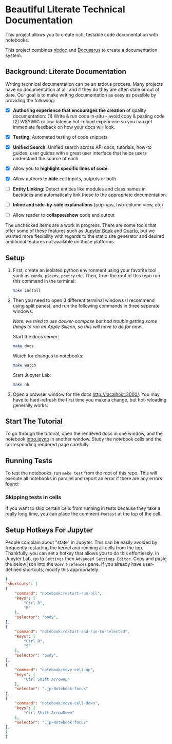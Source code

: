 # Beautiful Literate Technical Documentation

This project allows you to create rich, testable code documentation with notebooks.  

This project combines [nbdoc](https://github.com/outerbounds/nbdoc) and [Docusarus](https://docusaurus.io/) to create a documentation system.

## Background: Literate Documentation

Writing technical documentation can be an ardous process.  Many projects have no documentation at all, and if they do they are often stale or out of date.  Our goal is to make writing documentation as easy as possible by providing the following:


- [x] **Authoring experience that encourages the creation** of quality documentation: (1) Write & run code in-situ - avoid copy & pasting code (2) WSYIWG or low-latency hot-reload experience so you can get immediate feedback on how your docs will look.
- [x] **Testing**: Automated testing of code snippets
- [x] **Unified Search**: Unified search across API docs, tutorials, how-to guides, user guides with a great user interface that helps users understand the source of each
- [x] Allow you to **highlight specific lines of code.**
- [x] Allow authors to **hide** cell inputs, outputs or both
- [ ] **Entity Linking**: Detect entities like modules and class names in backticks and automatically link those to the appropriate documentation.
- [ ] **Inline and side-by-side explanations** (pop-ups, two-column view, etc)
- [ ] Allow reader to **collapse/show** code and output

    
The unchecked items are a work in progress.  There are some tools that offer some of these features such as [Jupyter Book](https://jupyterbook.org/intro.html) and [Quarto](https://quarto.org/), but we wanted more flexibility with regards to the static site generator and desired additional features not available on those platforms.

## Setup


1. First, create an isolated python environment using your favorite tool such as `conda`, `pipenv`, `poetry` etc.  Then, from the root of this repo run this command in the terminal:

    ```sh
    make install
    ```

2. Then you need to open 3 different terminal windows (I recommend using split panes), and run the following commands in three seperate windows:

    _Note: we tried to use docker-compose but had trouble getting some things to run on Apple Silicon, so this will have to do for now._

    Start the docs server:
    
    ```sh
    make docs
    ```

    Watch for changes to notebooks:
    
    ```sh
    make watch
    ```

    Start Jupyter Lab:
    
    ```sh
    make nb
    ```

3. Open a browser window for the docs [http://localhost:3000/](http://localhost:3000/).  You may have to hard-refresh the first time you make a change, but hot-reloading generally works.

## Start The Tutorial

To go through the tutorial, open the rendered docs in one window, and the notebook [intro.ipynb](docs/intro.ipynb) in another window.  Study the notebook cells and the corresponding rendered page carefully.

## Running Tests

To test the notebooks, run `make test` from the root of this repo.  This will execute all notebooks in parallel and report an error if there are any errors found:

### Skipping tests in cells

If you want to skip certain cells from running in tests because they take a really long time, you can place the comment `#notest` at the top of the cell.

## Setup Hotkeys For Jupyter

People complain about "state" in Jupyter.  This can be easily avoided by frequently restarting the kernel and running all cells from the top.  Thankfully, you can set a hotkey that allows you to do this effortlessly.  In Jupyter Lab, go to `Settings` then `Advanced Settings Editor`.  Copy and paste the below json into the `User Prefences` pane.  If you already have user-defined shortcuts, modify this appropriately.

```json
{
"shortcuts": [
{
    "command": "notebook:restart-run-all",
    "keys": [
        "Ctrl R",
        "R"
    ],
    "selector": "body",
},
{
    "command": "notebook:restart-and-run-to-selected",
    "keys": [
        "Ctrl R",
        "S"
    ],
    "selector": "body",
},
{
    "command": "notebook:move-cell-up",
    "keys": [
        "Ctrl Shift ArrowUp"
    ],
    "selector": ".jp-Notebook:focus"
},
{
    "command": "notebook:move-cell-down",
    "keys": [
        "Ctrl Shift ArrowDown"
    ],
    "selector": ".jp-Notebook:focus"
},
]
}
```